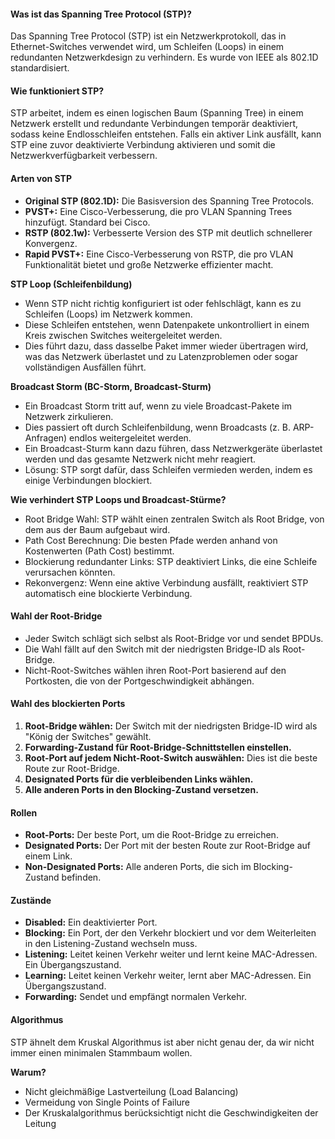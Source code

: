#### Was ist das Spanning Tree Protocol (STP)?
Das Spanning Tree Protocol (STP) ist ein Netzwerkprotokoll, das in Ethernet-Switches verwendet wird, um Schleifen (Loops) in einem redundanten Netzwerkdesign zu verhindern. Es wurde von IEEE als 802.1D standardisiert.
#### Wie funktioniert STP?
STP arbeitet, indem es einen logischen Baum (Spanning Tree) in einem Netzwerk erstellt und redundante Verbindungen temporär deaktiviert, sodass keine Endlosschleifen entstehen. Falls ein aktiver Link ausfällt, kann STP eine zuvor 
deaktivierte Verbindung aktivieren und somit die Netzwerkverfügbarkeit verbessern.
#### Arten von STP
- **Original STP (802.1D):** Die Basisversion des Spanning Tree Protocols.
- **PVST+:** Eine Cisco-Verbesserung, die pro VLAN Spanning Trees hinzufügt. Standard bei Cisco.
- **RSTP (802.1w):** Verbesserte Version des STP mit deutlich schnellerer Konvergenz.
- **Rapid PVST+:** Eine Cisco-Verbesserung von RSTP, die pro VLAN Funktionalität bietet und große Netzwerke effizienter macht.

**STP Loop (Schleifenbildung)**
- Wenn STP nicht richtig konfiguriert ist oder fehlschlägt, kann es zu Schleifen (Loops) im Netzwerk kommen.
- Diese Schleifen entstehen, wenn Datenpakete unkontrolliert in einem Kreis zwischen Switches weitergeleitet werden.
- Dies führt dazu, dass dasselbe Paket immer wieder übertragen wird, was das Netzwerk überlastet und zu Latenzproblemen oder sogar vollständigen Ausfällen führt.

**Broadcast Storm (BC-Storm, Broadcast-Sturm)**
- Ein Broadcast Storm tritt auf, wenn zu viele Broadcast-Pakete im Netzwerk zirkulieren.
- Dies passiert oft durch Schleifenbildung, wenn Broadcasts (z. B. ARP-Anfragen) endlos weitergeleitet werden.
- Ein Broadcast-Sturm kann dazu führen, dass Netzwerkgeräte überlastet werden und das gesamte Netzwerk nicht mehr reagiert.
- Lösung: STP sorgt dafür, dass Schleifen vermieden werden, indem es einige Verbindungen blockiert.

**Wie verhindert STP Loops und Broadcast-Stürme?**
- Root Bridge Wahl: STP wählt einen zentralen Switch als Root Bridge, von dem aus der Baum aufgebaut wird.
- Path Cost Berechnung: Die besten Pfade werden anhand von Kostenwerten (Path Cost) bestimmt.
- Blockierung redundanter Links: STP deaktiviert Links, die eine Schleife verursachen könnten.
- Rekonvergenz: Wenn eine aktive Verbindung ausfällt, reaktiviert STP automatisch eine blockierte Verbindung.

#### Wahl der Root-Bridge
- Jeder Switch schlägt sich selbst als Root-Bridge vor und sendet BPDUs.
- Die Wahl fällt auf den Switch mit der niedrigsten Bridge-ID als Root-Bridge.
- Nicht-Root-Switches wählen ihren Root-Port basierend auf den Portkosten, die von der Portgeschwindigkeit abhängen.

#### Wahl des blockierten Ports
1. **Root-Bridge wählen:** Der Switch mit der niedrigsten Bridge-ID wird als "König der Switches" gewählt.
2. **Forwarding-Zustand für Root-Bridge-Schnittstellen einstellen.**
3. **Root-Port auf jedem Nicht-Root-Switch auswählen:** Dies ist die beste Route zur Root-Bridge.
4. **Designated Ports für die verbleibenden Links wählen.**
5. **Alle anderen Ports in den Blocking-Zustand versetzen.**

#### Rollen
- **Root-Ports:** Der beste Port, um die Root-Bridge zu erreichen.
- **Designated Ports:** Der Port mit der besten Route zur Root-Bridge auf einem Link.
- **Non-Designated Ports:** Alle anderen Ports, die sich im Blocking-Zustand befinden.

#### Zustände
- **Disabled:** Ein deaktivierter Port.
- **Blocking:** Ein Port, der den Verkehr blockiert und vor dem Weiterleiten in den Listening-Zustand wechseln muss.
- **Listening:** Leitet keinen Verkehr weiter und lernt keine MAC-Adressen. Ein Übergangszustand.
- **Learning:** Leitet keinen Verkehr weiter, lernt aber MAC-Adressen. Ein Übergangszustand.
- **Forwarding:** Sendet und empfängt normalen Verkehr.

#### Algorithmus
STP ähnelt dem Kruskal Algorithmus ist aber nicht genau der, da wir nicht immer einen minimalen Stammbaum wollen.

**Warum?**
- Nicht gleichmäßige Lastverteilung (Load Balancing)
- Vermeidung von Single Points of Failure
- Der Kruskalalgorithmus berücksichtigt nicht die Geschwindigkeiten der Leitung

